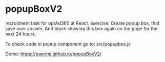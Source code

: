 # popupBoxV2
recruitment task for optAd360 at React. 
exercise: 
Create popup box, that save user answer. And block showing this box again on the page for the next 24  hours.


To check code in popup component go to: src/popupbox.js

Demo: https://paxrimi.github.io/popupBoxV2/
